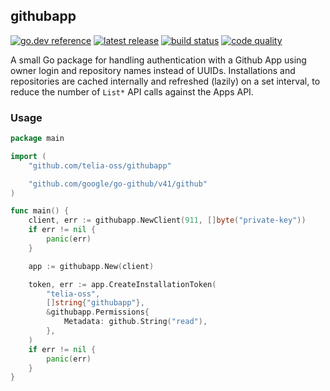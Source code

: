 ## githubapp

[![go.dev reference](https://img.shields.io/badge/go.dev-reference-007d9c?logo=go&logoColor=white&style=flat-square)](https://pkg.go.dev/github.com/telia-oss/githubapp)
[![latest release](https://img.shields.io/github/v/release/telia-oss/githubapp?style=flat-square)](https://github.com/telia-oss/githubapp/releases/latest)
[![build status](https://img.shields.io/github/workflow/status/telia-oss/githubapp/test?label=build&logo=github&style=flat-square)](https://github.com/telia-oss/githubapp/actions?query=workflow%3Atest)
[![code quality](https://goreportcard.com/badge/github.com/telia-oss/githubapp?style=flat-square)](https://goreportcard.com/report/github.com/telia-oss/githubapp)

A small Go package for handling authentication with a Github App using owner login and repository names instead of UUIDs. Installations and repositories are
cached internally and refreshed (lazily) on a set interval, to reduce the number of `List*` API calls against the Apps API.

### Usage

```go
package main

import (
	"github.com/telia-oss/githubapp"

	"github.com/google/go-github/v41/github"
)

func main() {
    client, err := githubapp.NewClient(911, []byte("private-key"))
    if err != nil {
        panic(err)
    }

    app := githubapp.New(client)

    token, err := app.CreateInstallationToken(
        "telia-oss",
        []string{"githubapp"},
		&githubapp.Permissions{
            Metadata: github.String("read"),
        },
    )
    if err != nil {
        panic(err)
    }
}
```
